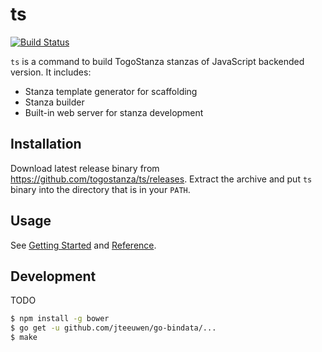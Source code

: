 # ts
 [![Build Status](https://travis-ci.org/togostanza/ts.svg?branch=master)](https://travis-ci.org/togostanza/ts)


`ts` is a command to build TogoStanza stanzas of JavaScript backended version. It includes:

* Stanza template generator for scaffolding
* Stanza builder
* Built-in web server for stanza development

## Installation

Download latest release binary from https://github.com/togostanza/ts/releases. Extract the archive and put `ts` binary into the directory that is in your `PATH`.

## Usage

See [Getting Started](doc/Getting-Started.md) and [Reference](doc/Reference.md).


## Development

TODO

```sh
$ npm install -g bower
$ go get -u github.com/jteeuwen/go-bindata/...
$ make
```
